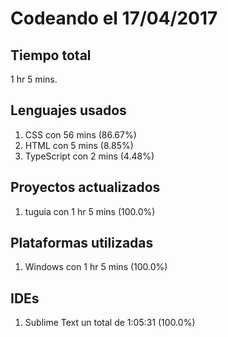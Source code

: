 # Codeando el 17/04/2017

## Tiempo total
1 hr 5 mins.

## Lenguajes usados
1. CSS con 56 mins (86.67%)
1. HTML con 5 mins (8.85%)
1. TypeScript con 2 mins (4.48%)

## Proyectos actualizados
1. tuguia con 1 hr 5 mins (100.0%)

## Plataformas utilizadas
1. Windows con 1 hr 5 mins (100.0%)

## IDEs
1. Sublime Text un total de 1:05:31 (100.0%)
